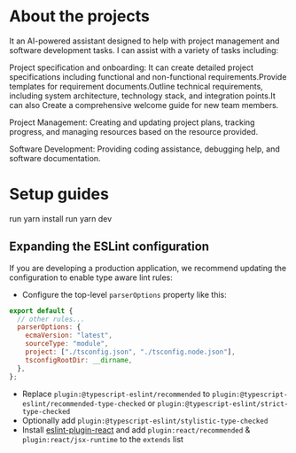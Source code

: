 # About the projects

It an AI-powered assistant designed to help with project management and software development tasks. I can assist with a variety of tasks including:

Project specification and onboarding: It can create detailed project specifications including functional and non-functional requirements.Provide templates for requirement documents.Outline technical requirements, including system architecture, technology stack, and integration points.It can also Create a comprehensive welcome guide for new team members.

Project Management: Creating and updating project plans, tracking progress, and managing resources based on the resource provided.

Software Development: Providing coding assistance, debugging help, and software documentation.

# Setup guides

run yarn install
run yarn dev

## Expanding the ESLint configuration

If you are developing a production application, we recommend updating the configuration to enable type aware lint rules:

- Configure the top-level `parserOptions` property like this:

```js
export default {
  // other rules...
  parserOptions: {
    ecmaVersion: "latest",
    sourceType: "module",
    project: ["./tsconfig.json", "./tsconfig.node.json"],
    tsconfigRootDir: __dirname,
  },
};
```

- Replace `plugin:@typescript-eslint/recommended` to `plugin:@typescript-eslint/recommended-type-checked` or `plugin:@typescript-eslint/strict-type-checked`
- Optionally add `plugin:@typescript-eslint/stylistic-type-checked`
- Install [eslint-plugin-react](https://github.com/jsx-eslint/eslint-plugin-react) and add `plugin:react/recommended` & `plugin:react/jsx-runtime` to the `extends` list

